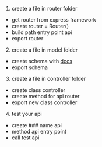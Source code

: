 1. create a file in router folder

- get router from express framework
- create router = Router()
- build path entry point api
- export router

2. create a file in model folder

- create schema with [docs](https://mongoosejs.com/docs/guide.html)
- export schema

3. create a file in controller folder

- create class controller
- create method for api router
- export new class controller

4. test your api

- create ### name api
- method api entry point
- call test api
